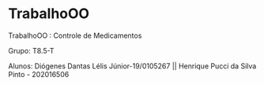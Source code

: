# TrabalhoOO
TrabalhoOO : Controle de Medicamentos

Grupo: T8.5-T

Alunos: Diógenes Dantas Lélis Júnior-19/0105267 || Henrique Pucci da Silva Pinto - 202016506
